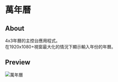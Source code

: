 # 萬年曆  
## About
4x3年曆的主控台應用程式。  
在1920x1080+視窗最大化的情況下顯示輸入年份的年曆。

## Preview  
![萬年曆](https://github.com/suu0319/Perpetual-Calendar/assets/59763965/81efc973-9eca-4849-8458-9182b6c5021a)
